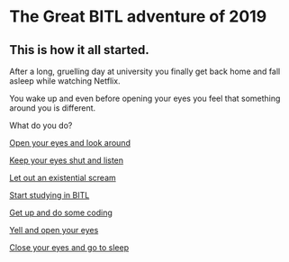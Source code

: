 # The Great BITL adventure of 2019

## This is how it all started.

After a long, gruelling day at university you finally get back home and fall asleep while watching Netflix.

You wake up and even before opening your eyes you feel that something around you is different.

What do you do?

[Open your eyes and look around](look-around/README.md)

[Keep your eyes shut and listen](listen/README.md)

[Let out an existential scream](scream/README.md)

[Start studying in BITL](startin/README.md)

[Get up and do some coding](do-some-coding/README.md)

[Yell and open your eyes](look-around/README.md)

[Close your eyes and go to sleep](go-to-sleep/README.md)
